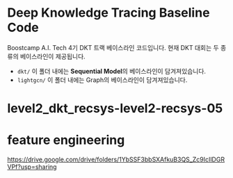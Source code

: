# Deep Knowledge Tracing Baseline Code

Boostcamp A.I. Tech 4기 DKT 트랙 베이스라인 코드입니다.
현재 DKT 대회는 두 종류의 베이스라인이 제공됩니다.
+ `dkt/` 이 폴더 내에는 **Sequential Model**의 베이스라인이 담겨져있습니다.
+ `lightgcn/` 이 폴더 내에는 Graph의 베이스라인이 담겨져있습니다.

# level2_dkt_recsys-level2-recsys-05

# feature engineering
https://drive.google.com/drive/folders/1YbSSF3bbSXAfkuB3QS_Zc9IcIlDGRVPf?usp=sharing

